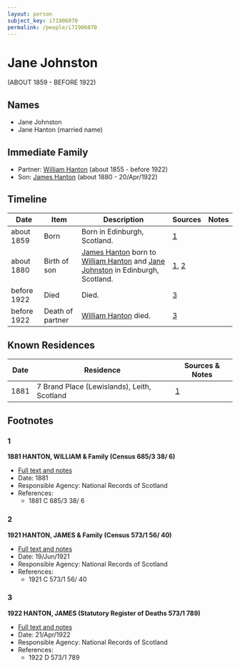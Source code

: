 ```yaml
---
layout: person
subject_key: i71906070
permalink: /people/i71906070
---
```


# Jane Johnston
(ABOUT 1859 - BEFORE 1922)

## Names

* Jane Johnston
* Jane Hanton (married name)

## Immediate Family

* Partner: [William Hanton](./@62602830@-william-hanton-b1855-d1922.md) (about 1855 - before 1922)
* Son: [James Hanton](./@71830064@-james-hanton-b1880-d1922-4-20.md) (about 1880 - 20/Apr/1922)

## Timeline

Date | Item | Description | Sources | Notes
---|---|---|---|---
about 1859 | Born | Born in Edinburgh, Scotland. | [1](#1) | 
about 1880 | Birth of son | [James Hanton](./@71830064@-james-hanton-b1880-d1922-4-20.md) born to [William Hanton](./@62602830@-william-hanton-b1855-d1922.md) and [Jane Johnston](./@71906070@-jane-johnston-b1859-d1922.md) in Edinburgh, Scotland. | [1](#1), [2](#2) | 
before 1922 | Died | Died. | [3](#3) | 
before 1922 | Death of partner | [William Hanton](./@62602830@-william-hanton-b1855-d1922.md) died. | [3](#3) | 

## Known Residences

Date | Residence | Sources & Notes
---|---|---
1881 | 7 Brand Place (Lewislands), Leith, Scotland | [1](#1)

## Footnotes

### 1

**1881 HANTON, WILLIAM & Family (Census 685/3 38/ 6)**

* [Full text and notes](../sources/@39608586@-1881-hanton,-william-&-family-census-685-3-38-6-.md)
* Date: 1881
* Responsible Agency: National Records of Scotland
* References: 
  * 1881 C 685/3 38/ 6

### 2

**1921 HANTON, JAMES & Family (Census 573/1 56/ 40)**

* [Full text and notes](../sources/@76935052@-1921-hanton,-james-&-family-census-573-1-56-40-.md)
* Date: 19/Jun/1921
* Responsible Agency: National Records of Scotland
* References: 
  * 1921 C 573/1 56/ 40

### 3

**1922 HANTON, JAMES (Statutory Register of Deaths 573/1 789)**

* [Full text and notes](../sources/@73944120@-1922-hanton,-james-statutory-register-of-deaths-573-1-789-.md)
* Date: 21/Apr/1922
* Responsible Agency: National Records of Scotland
* References: 
  * 1922 D 573/1 789

